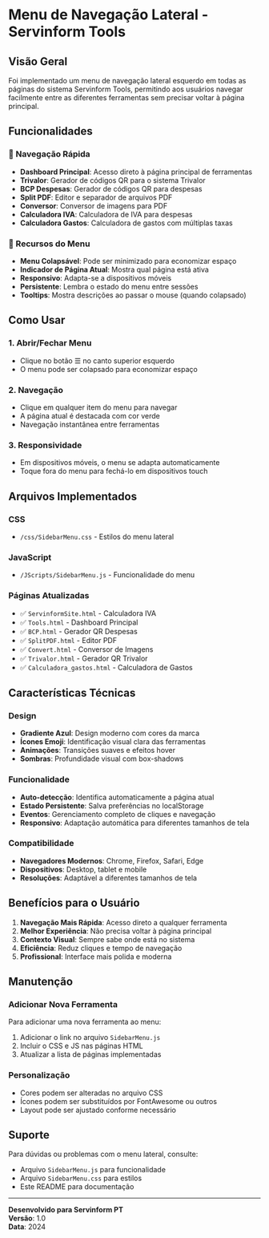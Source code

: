 # Menu de Navegação Lateral - Servinform Tools

## Visão Geral

Foi implementado um menu de navegação lateral esquerdo em todas as páginas do sistema Servinform Tools, permitindo aos usuários navegar facilmente entre as diferentes ferramentas sem precisar voltar à página principal.

## Funcionalidades

### 🎯 Navegação Rápida
- **Dashboard Principal**: Acesso direto à página principal de ferramentas
- **Trivalor**: Gerador de códigos QR para o sistema Trivalor
- **BCP Despesas**: Gerador de códigos QR para despesas
- **Split PDF**: Editor e separador de arquivos PDF
- **Conversor**: Conversor de imagens para PDF
- **Calculadora IVA**: Calculadora de IVA para despesas
- **Calculadora Gastos**: Calculadora de gastos com múltiplas taxas

### 🔧 Recursos do Menu
- **Menu Colapsável**: Pode ser minimizado para economizar espaço
- **Indicador de Página Atual**: Mostra qual página está ativa
- **Responsivo**: Adapta-se a dispositivos móveis
- **Persistente**: Lembra o estado do menu entre sessões
- **Tooltips**: Mostra descrições ao passar o mouse (quando colapsado)

## Como Usar

### 1. **Abrir/Fechar Menu**
- Clique no botão ☰ no canto superior esquerdo
- O menu pode ser colapsado para economizar espaço

### 2. **Navegação**
- Clique em qualquer item do menu para navegar
- A página atual é destacada com cor verde
- Navegação instantânea entre ferramentas

### 3. **Responsividade**
- Em dispositivos móveis, o menu se adapta automaticamente
- Toque fora do menu para fechá-lo em dispositivos touch

## Arquivos Implementados

### CSS
- `/css/SidebarMenu.css` - Estilos do menu lateral

### JavaScript
- `/JScripts/SidebarMenu.js` - Funcionalidade do menu

### Páginas Atualizadas
- ✅ `ServinformSite.html` - Calculadora IVA
- ✅ `Tools.html` - Dashboard Principal
- ✅ `BCP.html` - Gerador QR Despesas
- ✅ `SplitPDF.html` - Editor PDF
- ✅ `Convert.html` - Conversor de Imagens
- ✅ `Trivalor.html` - Gerador QR Trivalor
- ✅ `Calculadora_gastos.html` - Calculadora de Gastos

## Características Técnicas

### Design
- **Gradiente Azul**: Design moderno com cores da marca
- **Ícones Emoji**: Identificação visual clara das ferramentas
- **Animações**: Transições suaves e efeitos hover
- **Sombras**: Profundidade visual com box-shadows

### Funcionalidade
- **Auto-detecção**: Identifica automaticamente a página atual
- **Estado Persistente**: Salva preferências no localStorage
- **Eventos**: Gerenciamento completo de cliques e navegação
- **Responsivo**: Adaptação automática para diferentes tamanhos de tela

### Compatibilidade
- **Navegadores Modernos**: Chrome, Firefox, Safari, Edge
- **Dispositivos**: Desktop, tablet e mobile
- **Resoluções**: Adaptável a diferentes tamanhos de tela

## Benefícios para o Usuário

1. **Navegação Mais Rápida**: Acesso direto a qualquer ferramenta
2. **Melhor Experiência**: Não precisa voltar à página principal
3. **Contexto Visual**: Sempre sabe onde está no sistema
4. **Eficiência**: Reduz cliques e tempo de navegação
5. **Profissional**: Interface mais polida e moderna

## Manutenção

### Adicionar Nova Ferramenta
Para adicionar uma nova ferramenta ao menu:

1. Adicionar o link no arquivo `SidebarMenu.js`
2. Incluir o CSS e JS nas páginas HTML
3. Atualizar a lista de páginas implementadas

### Personalização
- Cores podem ser alteradas no arquivo CSS
- Ícones podem ser substituídos por FontAwesome ou outros
- Layout pode ser ajustado conforme necessário

## Suporte

Para dúvidas ou problemas com o menu lateral, consulte:
- Arquivo `SidebarMenu.js` para funcionalidade
- Arquivo `SidebarMenu.css` para estilos
- Este README para documentação

---

**Desenvolvido para Servinform PT**  
**Versão**: 1.0  
**Data**: 2024
